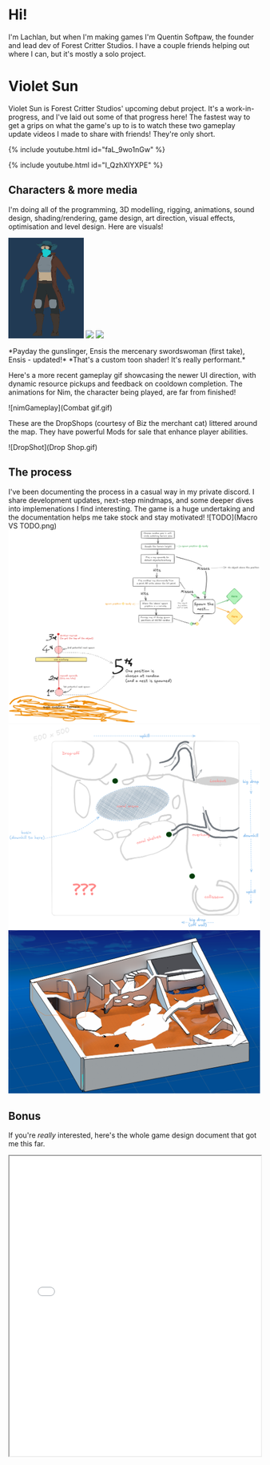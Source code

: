 # Hi!

I'm Lachlan, but when I'm making games I'm Quentin Softpaw, the founder and lead dev of Forest Critter Studios. I have a couple friends helping out where I can, but it's mostly a solo project.

# Violet Sun

Violet Sun is Forest Critter Studios' upcoming debut project. It's a work-in-progress, and I've laid out some of that progress here! The fastest way to get a grips on what the game's up to is to watch these two gameplay update videos I made to share with friends! They're only short.

{% include youtube.html id="faL_9wo1nGw" %}

{% include youtube.html id="I_QzhXlYXPE" %}

## Characters & more media
I'm doing all of the programming, 3D modelling, rigging, animations, sound design, shading/rendering, game design, art direction, visual effects, optimisation and level design. Here are visuals!

<p>
  <img src="Payday - Turntable.gif" width="30%" />
  <img src="Ensis Take 1 - Turntable.gif" width="30%" />
  <img src="Ensis Take 2 - Turntable.gif" width="30%" />
</p>
*Payday the gunslinger, Ensis the mercenary swordswoman (first take), Ensis - updated!*
*That's a custom toon shader! It's really performant.*

Here's a more recent gameplay gif showcasing the newer UI direction, with dynamic resource pickups and feedback on cooldown completion. The animations for Nim, the character being played, are far from finished!

![nimGameplay](Combat gif.gif)

These are the DropShops (courtesy of Biz the merchant cat) littered around the map. They have powerful Mods for sale that enhance player abilities.

![DropShot](Drop Shop.gif)

## The process
I've been documenting the process in a casual way in my private discord. I share development updates, next-step mindmaps, and some deeper dives into implemenations I find interesting. The game is a huge undertaking and the documentation helps me take stock and stay motivated!
![TODO](Macro VS TODO.png)
![NestSpawning](Nest_Spawning_logic.png)
![Map_draft](Canyon_Map_2.png)
![Map3D](Map_Blockout.png)


## Bonus
If you're *really* interested, here's the whole game design document that got me this far.

<iframe src="01 - Game Design Document.pdf" width="100%" height="600px">
  This browser does not support PDFs. Please download the PDF to view it:
  <a href="01 - Game Design Document.pdf">Download PDF</a>
</iframe>
